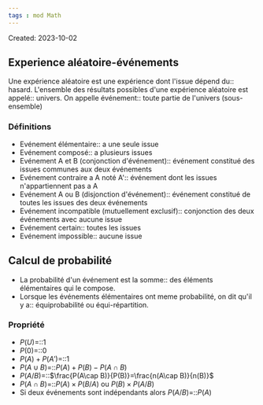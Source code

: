 ```yaml
---
tags : mod Math
---
```

Created: 2023-10-02

## Experience aléatoire-événements
Une expérience aléatoire est une expérience dont l'issue dépend du:: hasard.
L'ensemble des résultats possibles d'une expérience aléatoire est appelé:: univers.
On appelle événement:: toute partie de l'univers (sous-ensemble)

### Définitions
- Evénement élémentaire:: a une seule issue
- Evénement composé:: a plusieurs issues
- Evénement A et B (conjonction d'événement):: événement constitué des issues communes aux deux événements
- Evénement contraire a A noté A':: événement dont les issues n'appartiennent pas a A
- Evénement A ou B (disjonction d'événement):: événement constitué de toutes les issues des deux événements
- Evénement incompatible (mutuellement exclusif):: conjonction des deux événements avec aucune issue
- Evénement certain:: toutes les issues
- Evénement impossible:: aucune issue

## Calcul de probabilité
- La probabilité d'un événement est la somme:: des éléments élémentaires qui le compose.
- Lorsque les événements élémentaires ont meme probabilité, on dit qu'il y a:: équiprobabilité ou équi-répartition.

### Propriété
- $P(U)$=::1 
- $P(0)$=::0
- $P(A)+P(A')$=::1 
- $P(A\cup B)$=::$P(A)+P(B)-P(A\cap B)$
- $P(A/B)$=::$\frac{P(A\cap B)}{P(B)}=\frac{n(A\cap B)}{n(B)}$
- $P(A\cap B)$=::$P(A)\times P(B/A)$ ou $P(B)\times P(A/B)$
- Si deux événements sont indépendants alors $P(A/B)$=::$P(A)$ 
